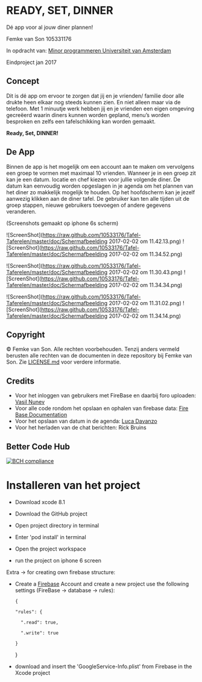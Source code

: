 # READY, SET, DINNER
Dé app voor al jouw diner plannen! 

Femke van Son 
105331176 

In opdracht van: [Minor programmeren Universiteit van Amsterdam](http://www.mprog.nl)

Eindproject jan 2017 

## Concept 

Dit is dé app om ervoor te zorgen dat jij en je vrienden/ familie door alle drukte heen elkaar nog steeds kunnen zien. 
En niet alleen maar via de telefoon. Met 1 minuutje werk hebben jij en je vrienden een eigen omgeving gecreëerd waarin diners kunnen worden gepland, menu’s worden besproken en zelfs een tafelschikking kan worden gemaakt.

**Ready, Set, DINNER!** 

## De App 

Binnen de app is het mogelijk om een account aan te maken om vervolgens een groep te vormen met maximaal 10 vrienden. Wanneer je in een groep zit kan je een datum. locatie en chef kiezen voor jullie volgende diner. De datum kan eenvoudig worden opgeslagen in je agenda om het plannen van het diner zo makkelijk mogelijk te houden. Op het hoofdscherm kan je jezelf aanwezig klikken aan de diner tafel. De gebruiker kan ten alle tijden uit de groep stappen, nieuwe gebruikers toevoegen of andere gegevens veranderen. 

(Screenshots gemaakt op iphone 6s scherm) 

![ScreenShot](https://raw.github.com/10533176/Tafel-Taferelen/master/doc/Schermafbeelding 2017-02-02 om 11.42.13.png)    ![ScreenShot](https://raw.github.com/10533176/Tafel-Taferelen/master/doc/Schermafbeelding 2017-02-02 om 11.34.52.png)


![ScreenShot](https://raw.github.com/10533176/Tafel-Taferelen/master/doc/Schermafbeelding 2017-02-02 om 11.30.43.png)    ![ScreenShot](https://raw.github.com/10533176/Tafel-Taferelen/master/doc/Schermafbeelding 2017-02-02 om 11.34.34.png)


![ScreenShot](https://raw.github.com/10533176/Tafel-Taferelen/master/doc/Schermafbeelding 2017-02-02 om 11.31.02.png)    ![ScreenShot](https://raw.github.com/10533176/Tafel-Taferelen/master/doc/Schermafbeelding 2017-02-02 om 11.34.14.png)

## Copyright
© Femke van Son. Alle rechten voorbehouden. Tenzij anders vermeld berusten alle rechten van de documenten in deze repository bij Femke van Son. Zie [LICENSE.md](https://github.com/10533176/TafelTaferelen/blob/master/LICENSE.md) voor verdere informatie.

## Credits 
- Voor het inloggen van gebruikers met FireBase en daarbij foro uploaden: [Vasil Nunev](https://www.youtube.com/watch?v=AsSZulMc7sk)
- Voor alle code rondom het opslaan en ophalen van firebase data: [Fire Base Documentation](https://firebase.google.com/docs/reference/ios/firebasecore/api/reference/Classes)
- Voor het opslaan van datum in de agenda: [Luca Davanzo](http://stackoverflow.com/questions/28379603/how-to-add-an-event-in-the-device-calendar-using-swift/34808632)
- Voor het herladen van de chat berichten: Rick Bruins

## Better Code Hub 

[![BCH compliance](https://bettercodehub.com/edge/badge/10533176/TafelTaferelen)](https://bettercodehub.com)

# Installeren van het project 

- Download xcode 8.1
- Download the GitHub project 
- Open project directory in terminal 
- Enter 'pod install' in terminal 
- Open the project workspace 

- run the project on iphone 6 screen

Extra -> 
for creating own firebase structure: 
- Create a [Firebase](https://firebase.google.com) Account and create a new project 
 use the following settings (FireBase -> database -> rules): 
      
      {
      
      "rules": {
      
        ".read": true,
        
        ".write": true
        
      }
      
    }
    
- download and insert the 'GoogleService-Info.plist' from Firebase in the Xcode project

